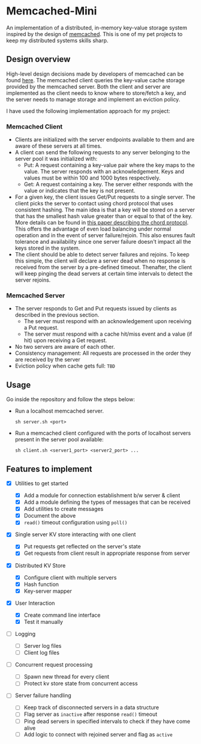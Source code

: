 # Memcached-Mini

An implementation of a distributed, in-memory key-value storage system inspired by the design of [memcached](https://memcached.org/). This is one of my pet projects to keep my distributed systems skills sharp.

## Design overview

High-level design decisions made by developers of memcached can be found [here](https://github.com/memcached/memcached/wiki/Overview). The memcached client queries the key-value cache storage provided by the memcached server. Both the client and server are implemented as the client needs to know where to store/fetch a key, and the server needs to manage storage and implement an eviction policy.

I have used the following implementation approach for my project:

### Memcached Client

- Clients are initialized with the server endpoints available to them and are aware of these servers at all times.
- A client can send the following requests to any server belonging to the server pool it was initialized with:
  - Put: A request containing a key-value pair where the key maps to the value. The server responds with an acknowledgement. Keys and values must be within 100 and 1000 bytes respectively.
  - Get: A request containing a key. The server either responds with the value or indicates that the key is not present.
- For a given key, the client issues Get/Put requests to a single server. The client picks the server to contact using chord protocol that uses consistent hashing. The main idea is that a key will be stored on a server that has the smallest hash value greater than or equal to that of the key. More details can be found in [this paper describing the chord protocol](https://pdos.csail.mit.edu/papers/ton:chord/paper-ton.pdf). This offers the advantage of even load balancing under normal operation and in the event of server failure/rejoin. This also ensures fault tolerance and availability since one server failure doesn't impact all the keys stored in the system.
- The client should be able to detect server failures and rejoins. To keep this simple, the client will declare a server dead when no response is received from the server by a pre-defined timeout. Thenafter, the client will keep pinging the dead servers at certain time intervals to detect the server rejoins.

### Memcached Server

- The server responds to Get and Put requests issued by clients as described in the previous section.
  - The server must respond with an acknowledgement upon receiving a Put request.
  - The server must respond with a cache hit/miss event and a value (if hit) upon receiving a Get request.
- No two servers are aware of each other.
- Consistency management: All requests are processed in the order they are received by the server
- Eviction policy when cache gets full: `TBD`

## Usage
Go inside the repository and follow the steps below:

- Run a localhost memcached server.

      sh server.sh <port>

- Run a memcached client configured with the ports of localhost servers present in the server pool available:

      sh client.sh <server1_port> <server2_port> ...

## Features to implement

- [x] Utilities to get started

  - [x] Add a module for connection establishment b/w server & client
  - [x] Add a module defining the types of messages that can be received
  - [x] Add utilities to create messages
  - [x] Document the above
  - [x] `read()` timeout configuration using `poll()`

- [x] Single server KV store interacting with one client

  - [x] Put requests get reflected on the server's state
  - [x] Get requests from client result in appropriate response from server

- [x] Distributed KV Store

  - [x] Configure client with multiple servers
  - [x] Hash function
  - [x] Key-server mapper

- [x] User Interaction

  - [x] Create command line interface
  - [x] Test it manually

- [ ] Logging

  - [ ] Server log files
  - [ ] Client log files

- [ ] Concurrent request processing

  - [ ] Spawn new thread for every client
  - [ ] Protect kv store state from concurrent access

- [ ] Server failure handling
  - [ ] Keep track of disconnected servers in a data structure
  - [ ] Flag server as `inactive` after response `read()` timeout
  - [ ] Ping dead servers in specified intervals to check if they have come alive
  - [ ] Add logic to connect with rejoined server and flag as `active`
